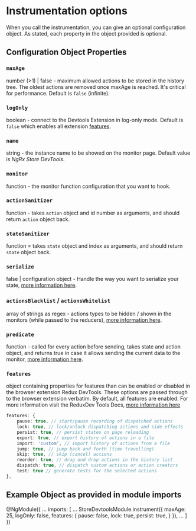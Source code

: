 # Instrumentation options

When you call the instrumentation, you can give an optional configuration object. As stated, each property in the object provided is optional.

## Configuration Object Properties

### `maxAge`

number (>1) | false - maximum allowed actions to be stored in the history tree. The oldest actions are removed once maxAge is reached. It's critical for performance. Default is `false` (infinite).

### `logOnly`

boolean - connect to the Devtools Extension in log-only mode. Default is `false` which enables all extension [features](https://github.com/zalmoxisus/redux-devtools-extension/blob/master/docs/API/Arguments.md#features).

### `name`

string - the instance name to be showed on the monitor page. Default value is _NgRx Store DevTools_.

### `monitor`

function - the monitor function configuration that you want to hook.

### `actionSanitizer`

function - takes `action` object and id number as arguments, and should return `action` object back.

### `stateSanitizer`

function = takes `state` object and index as arguments, and should return `state` object back.

### `serialize`

false | configuration object - Handle the way you want to serialize your state, [more information here](https://github.com/zalmoxisus/redux-devtools-extension/blob/master/docs/API/Arguments.md#serialize).

### `actionsBlacklist` / `actionsWhitelist`

array of strings as regex - actions types to be hidden / shown in the monitors (while passed to the reducers), [more information here](https://github.com/zalmoxisus/redux-devtools-extension/blob/master/docs/API/Arguments.md#actionsblacklist--actionswhitelist).

### `predicate`

function - called for every action before sending, takes state and action object, and returns true in case it allows sending the current data to the monitor, [more information here](https://github.com/zalmoxisus/redux-devtools-extension/blob/master/docs/API/Arguments.md#predicate).

### `features`

object containing properties for features than can be enabled or disabled in the browser extension Redux DevTools. These options are passed through to the browser extension verbatim. By default, all features are enabled. For more information visit the ReduxDev Tools Docs, [more information here](https://github.com/zalmoxisus/redux-devtools-extension/blob/master/docs/API/Arguments.md#features)

```typescript
features: {
    pause: true, // start/pause recording of dispatched actions
    lock: true, // lock/unlock dispatching actions and side effects    
    persist: true, // persist states on page reloading
    export: true, // export history of actions in a file
    import: 'custom', // import history of actions from a file
    jump: true, // jump back and forth (time travelling)
    skip: true, // skip (cancel) actions
    reorder: true, // drag and drop actions in the history list 
    dispatch: true, // dispatch custom actions or action creators
    test: true // generate tests for the selected actions
},
```

## Example Object as provided in module imports

<code-example header="app.module.ts">
@NgModule({
  ...
  imports: [
    ...
    StoreDevtoolsModule.instrument({
          maxAge: 25,
          logOnly: false,
          features: {
            pause: false,
            lock: true,
            persist: true,
          }
        }),
    ...
  ]
})
</code-example>
